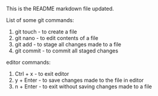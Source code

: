 This is the README markdown file updated.

List of some git commands:
1. git touch - to create a file
2. git nano - to edit contents of a file
3. git add - to stage all changes made to a file
4. git commit - to commit all staged changes

editor commands:
1. Ctrl + x - to exit editor
2. y + Enter - to save changes made to the file in editor
3. n + Enter - to exit without saving changes made to a file
